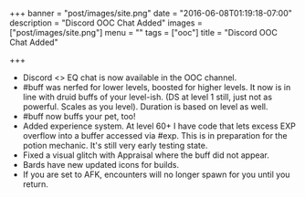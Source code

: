 +++
banner = "post/images/site.png"
date = "2016-06-08T01:19:18-07:00"
description = "Discord OOC Chat Added"
images = ["post/images/site.png"]
menu = ""
tags = ["ooc"]
title = "Discord OOC Chat Added"

+++
* Discord <> EQ chat is now available in the OOC channel.
* #buff was nerfed for lower levels, boosted for higher levels. It now is in line with druid buffs of your level-ish. (DS at level 1 still, just not as powerful. Scales as you level). Duration is based on level as well.
* #buff now buffs your pet, too!
* Added experience system. At level 60+ I have code that lets excess EXP overflow into a buffer accessed via #exp. This is in preparation for the potion mechanic. It's still very early testing state.
* Fixed a visual glitch with Appraisal where the buff did not appear.
* Bards have new updated icons for builds.
* If you are set to AFK, encounters will no longer spawn for you until you return.
<!--more-->
